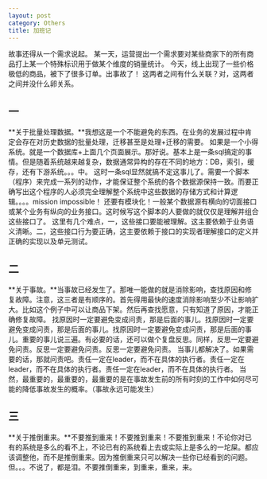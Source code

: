 ```yaml
---
layout: post
category: Others
title: 加班记
---
```


故事还得从一个需求说起。
某一天，运营提出一个需求要对某些商家下的所有商品打上某一个特殊标识用于做某个维度的销量统计。
今天，线上出现了一些价格极低的商品，被下了很多订单。出事故了！
这两者之间有什么关联？对，这两者之间并没什么卵关系。

## 一
**关于批量处理数据。**我想这是一个不能避免的东西。在业务的发展过程中肯定会存在对历史数据的批量处理，迁移甚至是处理+迁移的需要。
如果是一个小得系统。就是一个数据库+上面几个页面展示。那好说。基本上是一条sql搞定的事情。但是随着系统越来越复杂，数据通常异构的存在不同的地方：DB，索引，缓存，还有下游系统。。。中。
这时一条sql显然就搞不定这事儿了。需要一个脚本（程序）来完成一系列的动作，才能保证整个系统的各个数据源保持一致。而要正确写出这个程序的人必须完全理解整个系统中这些数据的存储方式和计算逻辑。。。。mission impossible！
还要有模块化！一般某个数据源有横向的切面接口或某个业务有纵向的业务接口。这时候写这个脚本的人要做的就仅仅是理解并组合这些接口了。
这里有几个难点，一，这些接口要能被理解。这主要依赖于业务语义清晰。二，这些接口行为要正确，这主要依赖于接口的实现者理解接口的定义并正确的实现以及单元测试。

## 二
**关于事故。**当事故已经发生了。那唯一能做的就是消除影响，查找原因和修复故障。注意，这三者是有顺序的。首先得用最快的速度消除影响至少不让影响扩大。比如这个例子中可以让商品下架。然后再查找愿意，只有知道了原因，才能正确修复故障。
找原因时一定要避免变成问责，那是后面的事儿。找原因时一定要避免变成问责，那是后面的事儿。找原因时一定要避免变成问责，那是后面的事儿。重要的事儿说三遍。有必要的话，还可以做个复盘反思。同样，反思一定要避免问责。反思一定要避免问责。反思一定要避免问责。
当事儿都解决了。如果需要的话，那就问责吧。责任一定在leader，而不在具体的执行者。责任一定在leader，而不在具体的执行者。责任一定在leader，而不在具体的执行者。
当然，最重要的，最重要的，最重要的是在事故发生前的所有时刻的工作中如何尽可能的降低事故发生的概率。（事故永远可能发生）

## 三
**关于推倒重来。**不要推到重来！不要推到重来！不要推到重来！不论你对已有的系统是多么的看不上，不论已有的系统看上去或实际上是多么的一坨屎。都应该调整他，而不是推倒重来。因为推倒重来只可以解决一些你已经看到的问题。但。。。不说了，都是泪。不要推倒重来，到重来，重来，来。